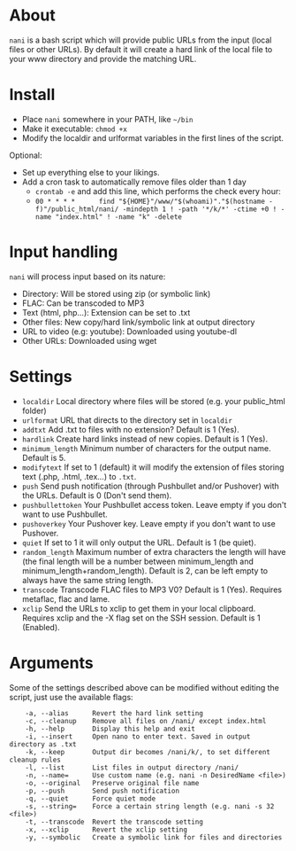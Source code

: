 # About
`nani` is a bash script which will provide public URLs from the input (local files or other URLs). By default it will create a hard link of the local file to your www directory and provide the matching URL.

# Install
* Place `nani` somewhere in your PATH, like `~/bin`
* Make it executable: `chmod +x`
* Modify the localdir and urlformat variables in the first lines of the script.

Optional:

* Set up everything else to your likings.
* Add a cron task to automatically remove files older than 1 day
    * `crontab -e` and add this line, which performs the check every hour:
    * `00 * * * *      find "${HOME}"/www/"$(whoami)"."$(hostname -f)"/public_html/nani/ -mindepth 1 ! -path '*/k/*' -ctime +0 ! -name "index.html" ! -name "k" -delete`

# Input handling
`nani` will process input based on its nature:

- Directory: Will be stored using zip (or symbolic link)
- FLAC: Can be transcoded to MP3
- Text (html, php...): Extension can be set to .txt
- Other files: New copy/hard link/symbolic link at output directory
- URL to video (e.g: youtube): Downloaded using youtube-dl
- Other URLs: Downloaded using wget

# Settings
* `localdir` Local directory where files will be stored (e.g. your public_html folder)
* `urlformat` URL that directs to the directory set in `localdir`
* `addtxt` Add .txt to files with no extension? Default is 1 (Yes).
* `hardlink` Create hard links instead of new copies. Default is 1 (Yes).
* `minimum_length` Minimum number of characters for the output name. Default is 5.
* `modifytext` If set to 1 (default) it will modify the extension of files storing text (.php, .html, .tex...) to `.txt`.
* `push` Send push notification (through Pushbullet and/or Pushover) with the URLs. Default is 0 (Don't send them).
* `pushbullettoken` Your Pushbullet access token. Leave empty if you don't want to use Pushbullet.
* `pushoverkey` Your Pushover key. Leave empty if you don't want to use Pushover.
* `quiet` If set to 1 it will only output the URL. Default is 1 (be quiet).
* `random_length` Maximum number of extra characters the length will have (the final length will be a number between minimum_length and minimum_length+random_length). Default is 2, can be left empty to always have the same string length.
* `transcode` Transcode FLAC files to MP3 V0? Default is 1 (Yes). Requires metaflac, flac and lame.
* `xclip` Send the URLs to xclip to get them in your local clipboard. Requires xclip and the -X flag set on the SSH session. Default is 1 (Enabled).

# Arguments
Some of the settings described above can be modified without editing the script, just use the available flags:

```
    -a, --alias      Revert the hard link setting
    -c, --cleanup    Remove all files on /nani/ except index.html
    -h, --help       Display this help and exit
    -i, --insert     Open nano to enter text. Saved in output directory as .txt
    -k, --keep       Output dir becomes /nani/k/, to set different cleanup rules
    -l, --list       List files in output directory /nani/
    -n, --name=      Use custom name (e.g. nani -n DesiredName <file>)
    -o, --original   Preserve original file name
    -p, --push       Send push notification
    -q, --quiet      Force quiet mode
    -s, --string=    Force a certain string length (e.g. nani -s 32 <file>)
    -t, --transcode  Revert the transcode setting
    -x, --xclip      Revert the xclip setting
    -y, --symbolic   Create a symbolic link for files and directories
```
